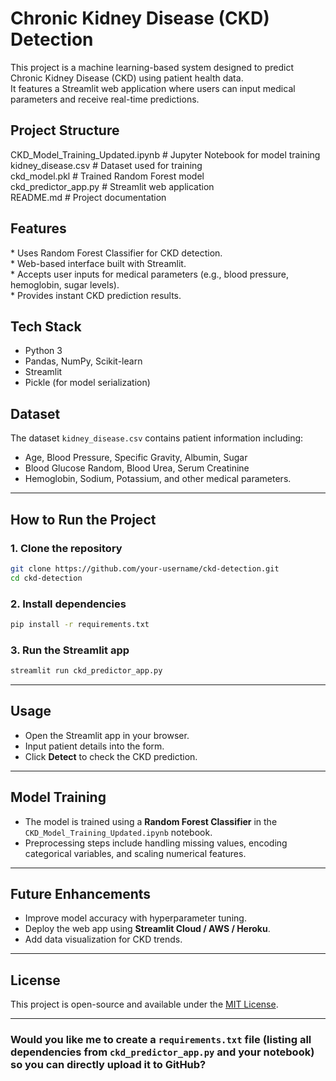 <h1>Chronic Kidney Disease (CKD) Detection</h1>

This project is a machine learning-based system designed to predict Chronic Kidney Disease (CKD) using patient health data. <br>
It features a Streamlit web application where users can input medical parameters and receive real-time predictions.

<h2>Project Structure</h2>

CKD_Model_Training_Updated.ipynb               # Jupyter Notebook for model training<br>
kidney_disease.csv                             # Dataset used for training<br>
ckd_model.pkl                                  # Trained Random Forest model<br>
ckd_predictor_app.py                           # Streamlit web application<br>
README.md                                      # Project documentation<br>


<h2>Features</h2>
* Uses Random Forest Classifier for CKD detection.<br>
* Web-based interface built with Streamlit.<br>
* Accepts user inputs for medical parameters (e.g., blood pressure, hemoglobin, sugar levels).<br>
* Provides instant CKD prediction results.<br>

<h2>Tech Stack</h2>

* Python 3<br>
* Pandas, NumPy, Scikit-learn<br>
* Streamlit<br>
* Pickle (for model serialization)<br>


<h2>Dataset</h2>

The dataset `kidney_disease.csv` contains patient information including:

* Age, Blood Pressure, Specific Gravity, Albumin, Sugar
* Blood Glucose Random, Blood Urea, Serum Creatinine
* Hemoglobin, Sodium, Potassium, and other medical parameters.

---

## **How to Run the Project**

### **1. Clone the repository**

```bash
git clone https://github.com/your-username/ckd-detection.git
cd ckd-detection
```

### **2. Install dependencies**

```bash
pip install -r requirements.txt
```

### **3. Run the Streamlit app**

```bash
streamlit run ckd_predictor_app.py
```

---

## **Usage**

* Open the Streamlit app in your browser.
* Input patient details into the form.
* Click **Detect** to check the CKD prediction.

---

## **Model Training**

* The model is trained using a **Random Forest Classifier** in the `CKD_Model_Training_Updated.ipynb` notebook.
* Preprocessing steps include handling missing values, encoding categorical variables, and scaling numerical features.

---

## **Future Enhancements**

* Improve model accuracy with hyperparameter tuning.
* Deploy the web app using **Streamlit Cloud / AWS / Heroku**.
* Add data visualization for CKD trends.

---

## **License**

This project is open-source and available under the [MIT License](LICENSE).

---

### Would you like me to create a **`requirements.txt`** file (listing all dependencies from `ckd_predictor_app.py` and your notebook) so you can directly upload it to GitHub?
